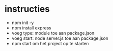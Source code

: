 # instructies #

- npm init -y
- npm install express
- voeg type: module toe aan package.json
- voeg start: node server.js toe aan package.json
- npm start om het project op te starten
